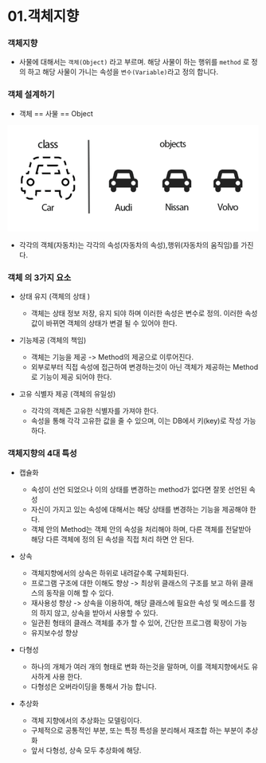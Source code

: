 # 01.객체지향

### 객체지향 

- 사물에 대해서는 `객체(Object)` 라고 부르며. 해당 사물이 하는 행위를 `method` 로 정의 하고 해당 사물이 가니는 속성을 `변수(Variable)`라고 정의 합니다.  



### 객체 설계하기

- 객체 ==  사물 == Object

![abstraction](01객체지향.assets/abstraction.png)

-  각각의 객체(자동차)는 각각의 속성(자동차의 속성),행위(자동차의 움직임)를 가진다.



### 객체 의 3가지 요소 

- 상태 유지 (객체의 상태 )
  - 객체는 상태 정보 저장, 유지 되야 하며 이러한 속성은 변수로 정의. 이러한 속성값이 바뀌면 객체의 상태가 변결 될 수 있어야 한다.

- 기능제공 (객체의 책임)
  - 객체는 기능을 제공 -> Method의 제공으로 이루어진다.
  - 외부로부터 직접 속성에 접근하여 변경하는것이 아닌 객체가 제공하는 Method로 기능이 제공 되어야 한다.

- 고유 식별자 제공 (객체의 유일성)
  -  각각의 객체즌 고유한 식별자를 가져야 한다.
  - 속성을 통해 각각 고유한 값을 줄 수 있으며, 이는 DB에서 키(key)로 작성 가능하다.



### 객체지향의 4대 특성

- 캡슐화
  - 속성이 선언 되었으나 이의 상태를 변경하는 method가 없다면 잘못 선언된 속성 
  - 자신이 가지고 있는 속성에 대해서는 해당 상태를 변경하는 기능을 제공해야 한다.
  - 객체 안의 Method는 객체 안의 속성을 처리해야 하며, 다른 객체를 전달받아 해당 다른 객체에 정의 된 속성을 직접 처리 하면 안 된다.

- 상속 
  - 객체지향에서의 상속은 하위로 내려갈수록 구체화된다.
  - 프로그램 구조에 대한 이해도 향상 -> 최상위 클래스의 구조를 보고 하위 클래스의 동작을 이해 할 수 있다.
  - 재사용성 향상 -> 상속을 이용하여, 해당 클래스에 필요한 속성 및 메소드를 정의 하지 않고, 상속을 받아서 사용할 수 있다.
  - 일관죈 형태의 클래스 객체를 추가 할 수 있어, 간단한 프로그램 확장이 가능
  - 유지보수성 향상
- 다형성 
  - 하나의 개체가 여러 개의 형태로 변화 하는것을 말하며, 이를 객체지향에서도 유사하게 사용 한다.
  - 다형성은 오버라이딩을 통해서 가능 합니다.
- 추상화 
  - 객체 지향에서의 추상화는 모델링이다.
  - 구체적으로 공통적인 부분, 또는 특정 특성을 분리해서 재조합 하는 부분이 추상화 
  - 앞서 다형성, 상속 모두 추상화에 해당.

